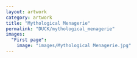 ```yaml
---
layout: artwork
category: artwork
title: "Mythological Menagerie"
permalink: "DUCK/mythological_menagerie"
images:
  "First page":
    image: "images/Mythological Menagerie.jpg"
---
```

